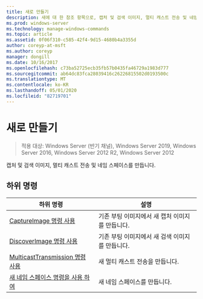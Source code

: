 ```yaml
---
title: 새로 만들기
description: 새에 대 한 참조 항목으로, 캡처 및 검색 이미지, 멀티 캐스트 전송 및 네임 스페이스를 만듭니다.
ms.prod: windows-server
ms.technology: manage-windows-commands
ms.topic: article
ms.assetid: 0f06f310-c585-42f4-9d15-4680b4a3355d
author: coreyp-at-msft
ms.author: coreyp
manager: dongill
ms.date: 10/16/2017
ms.openlocfilehash: c73ba52725ecb35fb57b0435fa46729a1983d777
ms.sourcegitcommit: ab64dc83fca28039416c26226815502d0193500c
ms.translationtype: MT
ms.contentlocale: ko-KR
ms.lasthandoff: 05/01/2020
ms.locfileid: "82719701"
---
```

# <a name="new"></a>새로 만들기

> 적용 대상: Windows Server (반기 채널), Windows Server 2019, Windows Server 2016, Windows Server 2012 R2, Windows Server 2012

캡처 및 검색 이미지, 멀티 캐스트 전송 및 네임 스페이스를 만듭니다.

## <a name="subcommands"></a>하위 명령
|하위 명령|설명|
|-------|--------|
|[CaptureImage 명령 사용](using-the-new-captureimage-command.md)|기존 부팅 이미지에서 새 캡처 이미지를 만듭니다.|
|[DiscoverImage 명령 사용](using-the-new-discoverimage-command.md)|기존 부팅 이미지에서 새 검색 이미지를 만듭니다.|
|[MulticastTransmission 명령 사용](using-the-new-multicasttransmission-command.md)|새 멀티 캐스트 전송을 만듭니다.|
|[새 네임 스페이스 명령을 사용 하 여](using-the-new-namespace-command.md)|새 네임 스페이스를 만듭니다.|
